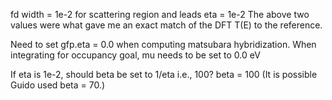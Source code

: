 fd width = 1e-2 for scattering region and leads
eta = 1e-2
The above two values were what gave me an exact match of the DFT T(E) to the reference.

Need to set gfp.eta = 0.0 when computing matsubara hybridization.
When integrating for occupancy goal, mu needs to be set to 0.0 eV

If eta is 1e-2, should beta be set to 1/eta i.e., 100?
beta = 100
(It is possible Guido used beta = 70.)
